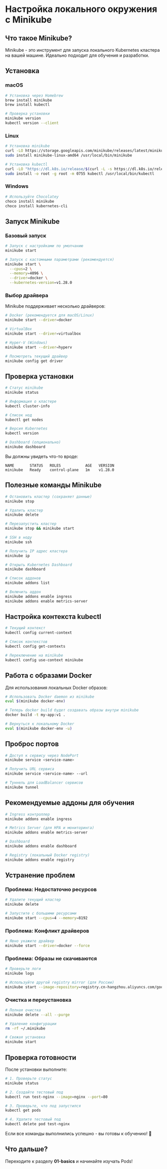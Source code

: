 # Настройка локального окружения с Minikube

## Что такое Minikube?

Minikube - это инструмент для запуска локального Kubernetes кластера на вашей машине. Идеально подходит для обучения и разработки.

## Установка

### macOS

```bash
# Установка через Homebrew
brew install minikube
brew install kubectl

# Проверка установки
minikube version
kubectl version --client
```

### Linux

```bash
# Установка minikube
curl -LO https://storage.googleapis.com/minikube/releases/latest/minikube-linux-amd64
sudo install minikube-linux-amd64 /usr/local/bin/minikube

# Установка kubectl
curl -LO "https://dl.k8s.io/release/$(curl -L -s https://dl.k8s.io/release/stable.txt)/bin/linux/amd64/kubectl"
sudo install -o root -g root -m 0755 kubectl /usr/local/bin/kubectl
```

### Windows

```powershell
# Используйте Chocolatey
choco install minikube
choco install kubernetes-cli
```

## Запуск Minikube

### Базовый запуск

```bash
# Запуск с настройками по умолчанию
minikube start

# Запуск с кастомными параметрами (рекомендуется)
minikube start \
  --cpus=2 \
  --memory=4096 \
  --driver=docker \
  --kubernetes-version=v1.28.0
```

### Выбор драйвера

Minikube поддерживает несколько драйверов:

```bash
# Docker (рекомендуется для macOS/Linux)
minikube start --driver=docker

# VirtualBox
minikube start --driver=virtualbox

# Hyper-V (Windows)
minikube start --driver=hyperv

# Посмотреть текущий драйвер
minikube config get driver
```

## Проверка установки

```bash
# Статус minikube
minikube status

# Информация о кластере
kubectl cluster-info

# Список нод
kubectl get nodes

# Версия Kubernetes
kubectl version

# Dashboard (опционально)
minikube dashboard
```

Вы должны увидеть что-то вроде:

```
NAME       STATUS   ROLES           AGE   VERSION
minikube   Ready    control-plane   1m    v1.28.0
```

## Полезные команды Minikube

```bash
# Остановить кластер (сохраняет данные)
minikube stop

# Удалить кластер
minikube delete

# Перезапустить кластер
minikube stop && minikube start

# SSH в ноду
minikube ssh

# Получить IP адрес кластера
minikube ip

# Открыть Kubernetes Dashboard
minikube dashboard

# Список аддонов
minikube addons list

# Включить аддон
minikube addons enable ingress
minikube addons enable metrics-server
```

## Настройка контекста kubectl

```bash
# Текущий контекст
kubectl config current-context

# Список контекстов
kubectl config get-contexts

# Переключение на minikube
kubectl config use-context minikube
```

## Работа с образами Docker

Для использования локальных Docker образов:

```bash
# Использовать Docker daemon из minikube
eval $(minikube docker-env)

# Теперь docker build будет создавать образы внутри minikube
docker build -t my-app:v1 .

# Вернуться к локальному Docker
eval $(minikube docker-env -u)
```

## Проброс портов

```bash
# Доступ к сервису через NodePort
minikube service <service-name>

# Получить URL сервиса
minikube service <service-name> --url

# Туннель для LoadBalancer сервисов
minikube tunnel
```

## Рекомендуемые аддоны для обучения

```bash
# Ingress контроллер
minikube addons enable ingress

# Metrics Server (для HPA и мониторинга)
minikube addons enable metrics-server

# Dashboard
minikube addons enable dashboard

# Registry (локальный Docker registry)
minikube addons enable registry
```

## Устранение проблем

### Проблема: Недостаточно ресурсов

```bash
# Удалите текущий кластер
minikube delete

# Запустите с большими ресурсами
minikube start --cpus=4 --memory=8192
```

### Проблема: Конфликт драйверов

```bash
# Явно укажите драйвер
minikube start --driver=docker --force
```

### Проблема: Образы не скачиваются

```bash
# Проверьте логи
minikube logs

# Используйте другой registry mirror (для России)
minikube start --image-repository=registry.cn-hangzhou.aliyuncs.com/google_containers
```

### Очистка и переустановка

```bash
# Полная очистка
minikube delete --all --purge

# Удаление конфигурации
rm -rf ~/.minikube

# Свежая установка
minikube start
```

## Проверка готовности

После установки выполните:

```bash
# 1. Проверьте статус
minikube status

# 2. Создайте тестовый под
kubectl run test-nginx --image=nginx --port=80

# 3. Проверьте, что под запустился
kubectl get pods

# 4. Удалите тестовый под
kubectl delete pod test-nginx
```

Если все команды выполнились успешно - вы готовы к обучению! 🎉

## Что дальше?

Переходите к разделу **01-basics** и начинайте изучать Pods!

